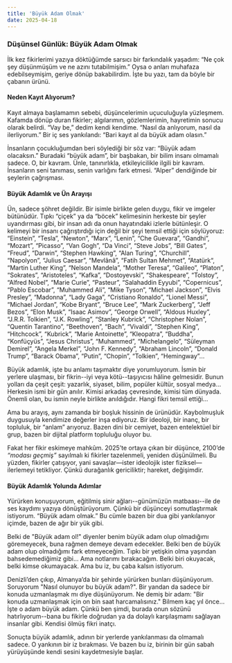 ```yaml
---
title: 'Büyük Adam Olmak'
date: 2025-04-18
---
```


### Düşünsel Günlük: Büyük Adam Olmak

İlk kez fikirlerimi yazıya döktüğümde sarsıcı bir farkındalık yaşadım: “Ne çok şey düşünmüşüm ve ne azını tutabilmişim.” Oysa o anları muhafaza edebilseymişim, geriye dönüp bakabilirdim. İşte bu yazı, tam da böyle bir çabanın ürünü.

#### Neden Kayıt Alıyorum?

Kayıt almaya başlamamın sebebi, düşüncelerimin uçuculuğuyla yüzleşmem. Kafamda dönüp duran fikirler; algılarımın, gözlemlerimin, hayretimin sonucu olarak belirdi. “Vay be,” dedim kendi kendime. “Nasıl da anlıyorum, nasıl da ilerliyorum.” Bir iç ses yankılandı: “Bari kayıt al da büyük adam olasın.”

İnsanların çocukluğumdan beri söylediği bir söz var: “Büyük adam olacaksın.” Buradaki “büyük adam”, bir başbakan, bir bilim insanı olmamalı sadece. O, bir kavram. Ünle, tanınırlıkla, etkileyicilikle ilgili bir kavram. İnsanların seni tanıması, senin varlığını fark etmesi. “Alper” dendiğinde bir şeylerin çağrışması.

#### Büyük Adamlık ve Ün Arayışı

Ün, sadece şöhret değildir. Bir isimle birlikte gelen duygu, fikir ve imgeler bütünüdür. Tıpkı “çiçek” ya da “böcek” kelimesinin herkeste bir şeyler uyandırması gibi, bir insan adı da onun hayatındaki izlerle bütünleşir. O kelimeyi bir insanı çağrıştırdığı için değil bir şeyi temsil ettiği için söylüyoruz: “Einstein”, “Tesla”, “Newton”, “Marx”, “Lenin”, “Che Guevara”, “Gandhi”, “Mozart”, “Picasso”, “Van Gogh”, “Da Vinci”, “Steve Jobs”, “Bill Gates”, “Freud”, “Darwin”, “Stephen Hawking”, “Alan Turing”, “Churchill”, “Napolyon”, “Julius Caesar”, “Mevlânâ”, “Fatih Sultan Mehmet”, “Atatürk“, “Martin Luther King”, “Nelson Mandela”, “Mother Teresa”, “Galileo”, “Platon”, “Sokrates”, “Aristoteles”, “Kafka”, “Dostoyevski”, “Shakespeare”, “Tolstoy”, “Alfred Nobel”, “Marie Curie”, “Pasteur”, “Salahaddin Eyyubi”, “Copernicus”, “Pablo Escobar”, “Muhammed Ali”, “Mike Tyson”, “Michael Jackson”, “Elvis Presley”, “Madonna”, “Lady Gaga”, “Cristiano Ronaldo”, “Lionel Messi”, “Michael Jordan”, “Kobe Bryant”, “Bruce Lee”, “Mark Zuckerberg”, “Jeff Bezos”, “Elon Musk”, “Isaac Asimov”, “George Orwell”, “Aldous Huxley”, “J.R.R. Tolkien”, “J.K. Rowling”, “Stanley Kubrick”, “Christopher Nolan”, “Quentin Tarantino”, “Beethoven”, “Bach”, “Vivaldi”, “Stephen King”, “Hitchcock”, “Kubrick”, “Marie Antoinette”, “Kleopatra”, “Buddha”, “Konfüçyüs”, “Jesus Christus”, “Muhammed”, “Michelangelo”, “Süleyman Demirel”, “Angela Merkel”, “John F. Kennedy”, “Abraham Lincoln”, “Donald Trump”, “Barack Obama”, “Putin”, “Chopin”, “Tolkien”, “Hemingway”...

Büyük adamlık, işte bu anlamı taşımaktır diye yorumluyorum. İsmin bir yerlere ulaşması, bir fikrin--iyi veya kötü--taşıyıcısı hâline gelmesidir. Bunun yolları da çeşit çeşit: yazarlık, siyaset, bilim, popüler kültür, sosyal medya… Herkesin ismi bir gün anılır. Kimisi arkadaş çevresinde, kimisi tüm dünyada. Önemli olan, bu ismin neyle birlikte anıldığıdır. Hangi fikri temsil ettiği...

Ama bu arayış, aynı zamanda bir boşluk hissinin de ürünüdür. Kaybolmuşluk duygusuyla kendimize değerler inşa ediyoruz. Bir ideoloji, bir inanç, bir topluluk, bir “anlam” arıyoruz. Bazen dini bir cemiyet, bazen entelektüel bir grup, bazen bir dijital platform topluluğu oluyor bu.

Fakat her fikir eskimeye mahkûm. 2025’te ortaya çıkan bir düşünce, 2100’de *“modası geçmiş”* sayılmalı ki fikirler tazelenmeli, yeniden düşünülmeli. Bu yüzden, fikirler çatışıyor, yani savaşlar—ister ideolojik ister fiziksel—ilerlemeyi tetikliyor. Çünkü durağanlık gericiliktir; hareket, değişimdir.

#### Büyük Adamlık Yolunda Adımlar

Yürürken konuşuyorum, eğitilmiş sinir ağları--günümüzün matbaası--ile de ses kaydımı yazıya dönüştürüyorum. Çünkü bir düşünceyi somutlaştırmak istiyorum. “Büyük adam olmak.” Bu cümle bazen bir dua gibi yankılanıyor içimde, bazen de ağır bir yük gibi.

Belki de "Büyük adam ol!" diyenler benim büyük adam olup olmadığımı göremeyecek, buna rağmen demeye devam edecekler. Belki ben de büyük adam olup olmadığımı fark etmeyeceğim. Tıpkı bir yetişkin olma yaşından bahsedemediğimiz gibi... Ama notlarımı bırakacağım. Belki biri okuyacak, belki kimse okumayacak. Ama bu iz, bu çaba kalsın istiyorum.

Denizli’den çıkıp, Almanya’da bir şehirde yürürken bunları düşünüyorum. Soruyorum "Nasıl olunuyor bu büyük adam?". Bir yandan da sadece bir konuda uzmanlaşmak mı diye düşünüyorum. Ne demiş bir adam: "Bir konuda uzmanlaşmak için on bin saat harcamalısınız." Bilmem kaç yıl önce... İşte o adam büyük adam. Çünkü ben şimdi, burada onun sözünü hatırlıyorum--bana bu fikirle doğrudan ya da dolaylı karşılaşmamı sağlayan insanlar gibi. Kendisi ölmüş fikri inatçı.

Sonuçta büyük adamlık, adının bir yerlerde yankılanması da olmamalı sadece. O yankının bir iz bırakması. Ve bazen bu iz, birinin bir gün sabah yürüyüşünde kendi sesini kaydetmesiyle başlar.

